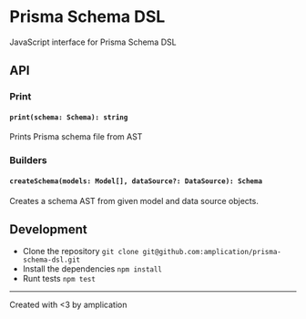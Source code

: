 # Prisma Schema DSL

JavaScript interface for Prisma Schema DSL

## API

### Print

#### `print(schema: Schema): string`

Prints Prisma schema file from AST

### Builders

#### `createSchema(models: Model[], dataSource?: DataSource): Schema`

Creates a schema AST from given model and data source objects.

## Development

- Clone the repository `git clone git@github.com:amplication/prisma-schema-dsl.git`
- Install the dependencies `npm install`
- Runt tests `npm test`

---

Created with <3 by amplication
